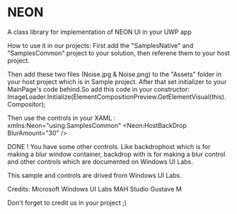 # NEON
A class library for implementation of NEON UI in your UWP app

How to use it in our projects:
First add the "SamplesNative" and "SamplesCommon" project to your solution, then referene them to your host project.

Then add these two files (Noise.jpg & Noise.png) to the "Assets" folder in your host project which is in Sample project. 
After that set initializer to your MainPage's code behind.So add this code in your constructor:
            ImageLoader.Initialize(ElementCompositionPreview.GetElementVisual(this).Compositor);

Then use the controls in your XAML :
xmlns:Neon="using:SamplesCommon"
<Neon:HostBackDrop BlurAmount="30" />

DONE !
You have some other controls. Like backdrophost which is for making a blur window container, backdrop with is for making a blur control and other controls which are documented on Windows UI Labs.


This sample and controls are drived from Windows UI Labs.

Credits:
Microsoft Windows UI Labs
MAH Studio
Gustave M

Don't forget to credit us in your project ;)
